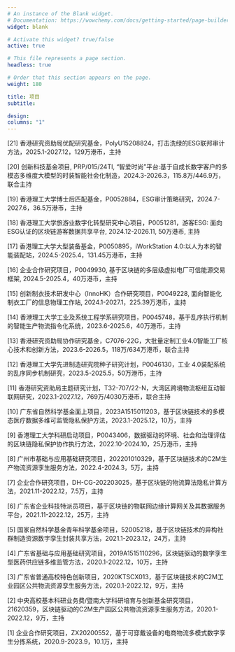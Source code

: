 ```yaml
---
# An instance of the Blank widget.
# Documentation: https://wowchemy.com/docs/getting-started/page-builder/
widget: blank

# Activate this widget? true/false
active: true

# This file represents a page section.
headless: true

# Order that this section appears on the page.
weight: 180

title: 项目
subtitle: 

design:
columns: "1"
---
```

[21] 香港研究资助局优配研究基金，PolyU15208824，打击洗绿的ESG联邦审计方法，2025.1-2027.12，129万港币，主持

[20] 创新科技基金项目, PRP/015/24TI, “智爱时尚”平台:基于自成长数字客户的多模态多维度大模型的时装智能社会化制造，2024.3-2026.3，115.8万/446.9万，联合主持

[19] 香港理工大学博士后匹配基金，P0052884，ESG审计策略研究，2024.7-2027.6，36.5万港币，主持

[18] 香港理工大学旅游业数字化转型研究中心项目，P0051281，游客ESG: 面向ESG认证的区块链游客数据共享平台, 2024.12-2026.11, 50万港币, 主持

[17] 香港理工大学大型装备基金，P0050895，iWorkStation 4.0:以人为本的智能装配站，2024.5-2025.4，131.45万港币，主持

[16] 企业合作研究项目，P0049930, 基于区块链的多层级虚拟电厂可信能源交易框架, 2024.5-2025.4，40万港币，主持

[15] 创新制衣技术研发中心（InnoHK）合作研究项目，P0049228, 面向智能化制衣工厂的信息物理工作站, 2024.1-2027.1，225.39万港币，主持

[14] 香港理工大学工业及系统工程学系研究项目，P0045748，基于乱序执行机制的智能生产物流指令化系统，2023.6-2025.6，40万港币，主持

[13] 香港研究资助局协作研究基金，C7076-22G，大批量定制工业4.0智能工厂核心技术和创新方法，2023.6-2026.5，118万/634万港币，联合主持

[12] 香港理工大学先进制造研究院种子研究计划，P0046130，工业 4.0装配系统的乱序同步机制研究，2023.5-2025.5，50万港币，主持

[11] 香港研究资助局主题研究计划，T32-707/22-N，大湾区跨境物流枢纽互动智联网研究，2023.1-2027.12，769万/4030万港币，联合主持

[10] 广东省自然科学基金面上项目，2023A1515011203，基于区块链技术的多模态医疗数据多维可监管隐私保护方法，2023.1-2025.12，10万，主持

[9] 香港理工大学科研启动项目，P0043406，数据驱动的环境、社会和治理评估的区块链隐私保护协作执行方法，2022.10-2024.10，25万港币，主持

[8] 广州市基础与应用基础研究项目，202201010329，基于区块链技术的C2M生产物流资源孪生服务方法，2022.4-2024.3，5万，主持

[7] 企业合作研究项目，DH-CG-202203025，基于区块链的物流算法隐私计算方法，2021.11-2022.12，7.5万，主持

[6] 广东省企业科技特派员项目，基于区块链的物联网边缘计算网关及其数据服务平台，2021.11-2022.12，25万，主持

[5] 国家自然科学基金青年科学基金项目，52005218，基于区块链技术的异构社群制造资源数字孪生封装共享方法，2021.1-2023.12，24万，主持

[4] 广东省基础与应用基础研究项目，2019A1515110296，区块链驱动的数字孪生型医药供应链多维监管方法，2020.1-2022.12，10万，主持

[3] 广东省普通高校特色创新项目，2020KTSCX013，基于区块链技术的C2M工业园区公共物流资源孪生服务方法，2020.1-2022.12，9万，主持

[2] 中央高校基本科研业务费/暨南大学科研培育与创新基金研究项目，21620359，区块链驱动的C2M生产园区公共物流资源孪生服务方法，2020.1-2022.12，9万，主持

[1] 企业合作研究项目，ZX20200552，基于可穿戴设备的电商物流多模式数字孪生分拣系统，2020.9-2023.9，10.1万，主持



